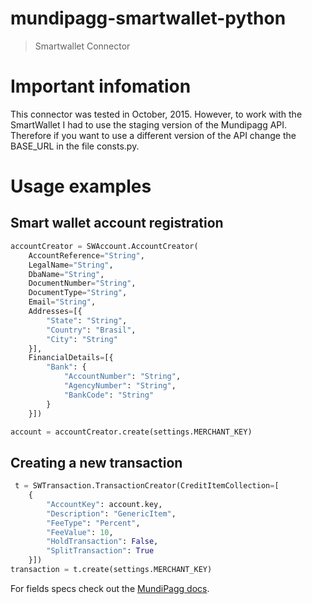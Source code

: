 # mundipagg-smartwallet-python
> Smartwallet Connector

# Important infomation
This connector was tested in October, 2015. However, to work with the SmartWallet I had to use the
staging version of the Mundipagg API. Therefore if you want to use a different version of the API
change the BASE_URL in the file consts.py.

# Usage examples

## Smart wallet account registration

```python
accountCreator = SWAccount.AccountCreator(
    AccountReference="String",
    LegalName="String",
    DbaName="String",
    DocumentNumber="String",
    DocumentType="String",
    Email="String",
    Addresses=[{
        "State": "String",
        "Country": "Brasil",
        "City": "String"
    }],
    FinancialDetails=[{
        "Bank": {
            "AccountNumber": "String",
            "AgencyNumber": "String",
            "BankCode": "String"
        }
    }])

account = accountCreator.create(settings.MERCHANT_KEY)
```

## Creating a new transaction

```python
 t = SWTransaction.TransactionCreator(CreditItemCollection=[
    {
        "AccountKey": account.key,
        "Description": "GenericItem",
        "FeeType": "Percent",
        "FeeValue": 10,
        "HoldTransaction": False,
        "SplitTransaction": True
    }])
transaction = t.create(settings.MERCHANT_KEY)
```

For fields specs check out the [MundiPagg docs](http://docs.mundipagg.com/v1.0/docs).
